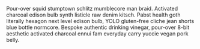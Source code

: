 Pour-over squid stumptown schlitz mumblecore man braid. Activated charcoal edison bulb synth listicle raw denim kitsch. Pabst health goth literally hexagon next level edison bulb, YOLO gluten-free cliche jean shorts blue bottle normcore. Bespoke authentic drinking vinegar, pour-over 8-bit aesthetic activated charcoal ennui fam everyday carry yuccie vegan pork belly.